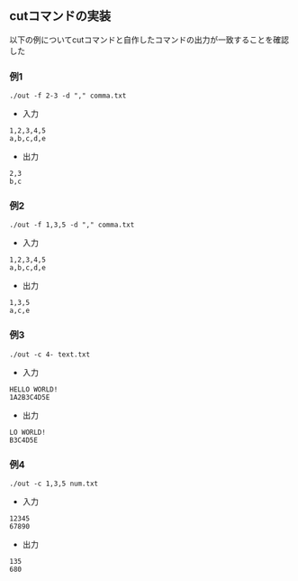 ## cutコマンドの実装

以下の例についてcutコマンドと自作したコマンドの出力が一致することを確認した


### 例1
```
./out -f 2-3 -d "," comma.txt
```

- 入力
```
1,2,3,4,5
a,b,c,d,e
```

- 出力
```
2,3
b,c
```

### 例2
```
./out -f 1,3,5 -d "," comma.txt
```


- 入力
```
1,2,3,4,5
a,b,c,d,e
```

- 出力
```
1,3,5
a,c,e
```

### 例3
```
./out -c 4- text.txt 
```

- 入力	
```
HELLO WORLD!
1A2B3C4D5E
```

- 出力
```
LO WORLD!
B3C4D5E
```

### 例4
```
./out -c 1,3,5 num.txt
```

- 入力
```
12345
67890
```

- 出力
```
135
680
```
